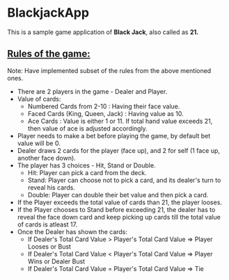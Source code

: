 # BlackjackApp

This is a sample game application of <b>Black Jack</b>, also called as <b>21.</b>

## [Rules of the game:](https://youtu.be/JYvcOEtEC0E)
Note: Have implemented subset of the rules from the above mentioned ones.

* There are 2 players in the game - Dealer and Player.
* Value of cards:
    * Numbered Cards from 2-10 : Having their face value.
    * Faced Cards (King, Queen, Jack) : Having value as 10.
    * Ace Cards : Value is either 1 or 11. If total hand value exceeds 21, then value of ace is adjusted accordingly.
* Player needs to make a bet before playing the game, by default bet value will be 0.
* Dealer draws 2 cards for the player (face up), and 2 for self (1 face up, another face down).
* The player has 3 choices - Hit, Stand or Double.
    * Hit: Player can pick a card from the deck.
    * Stand: Player can choose not to pick a card, and its dealer's turn to reveal his cards.
    * Double: Player can double their bet value and then pick a card.
* If the Player exceeds the total value of cards than 21, the player looses.
* If the Player chooses to Stand before exceeding 21, the dealer has to reveal the face down card and keep picking up cards till the total value of cards is atleast 17.
* Once the Dealer has shown the cards:
    * If Dealer's Total Card Value > Player's Total Card Value => Player Looses or Bust
    * If Dealer's Total Card Value < Player's Total Card Value => Player Wins or Dealer Bust
    * If Dealer's Total Card Value = Player's Total Card Value => Tie




